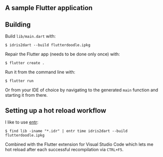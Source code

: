 ## A sample Flutter application

## Building

Build `lib/main.dart` with:

    $ idris2dart --build flutterdoodle.ipkg

Repair the Flutter app (needs to be done only once) with:

    $ flutter create .

Run it from the command line with:

    $ flutter run

Or from your IDE of choice by navigating to the generated `main` function and starting it from there.

## Setting up a hot reload workflow

I like to use [entr](http://eradman.com/entrproject/):

    $ find lib -iname "*.idr" | entr time idris2dart --build flutterdoodle.ipkg

Combined with the Flutter extension for Visual Studio Code which lets me hot reload after each successful recompilation via `CTRL+F5`.
